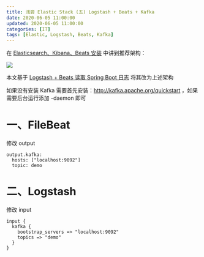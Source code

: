 ```yaml
---
title: 浅尝 Elastic Stack (五) Logstash + Beats + Kafka
date: 2020-06-05 11:00:00
updated: 2020-06-05 11:00:00
categories: [IT]
tags: [Elastic, Logstash, Beats, Kafka]
---
```


在 [Elasticsearch、Kibana、Beats 安装](https://www.cnblogs.com/victorbu/p/13026455.html) 中讲到推荐架构：

![](https://victorblog.nos-eastchina1.126.net/2111/v2-3b578fddb1221bcdb250fcfdf3b070a2_r.jpg)

本文基于 [Logstash + Beats 读取 Spring Boot 日志](https://www.cnblogs.com/victorbu/p/13046532.html) 将其改为上述架构

如果没有安装 Kafka 需要首先安装：http://kafka.apache.org/quickstart ，如果需要后台运行添加 -daemon 即可

# 一、FileBeat

修改 output

```
output.kafka:
  hosts: ["localhost:9092"]
  topic: demo
```

# 二、Logstash

修改 input

```
input {
  kafka {
    bootstrap_servers => "localhost:9092"
    topics => "demo"
  }
}
```